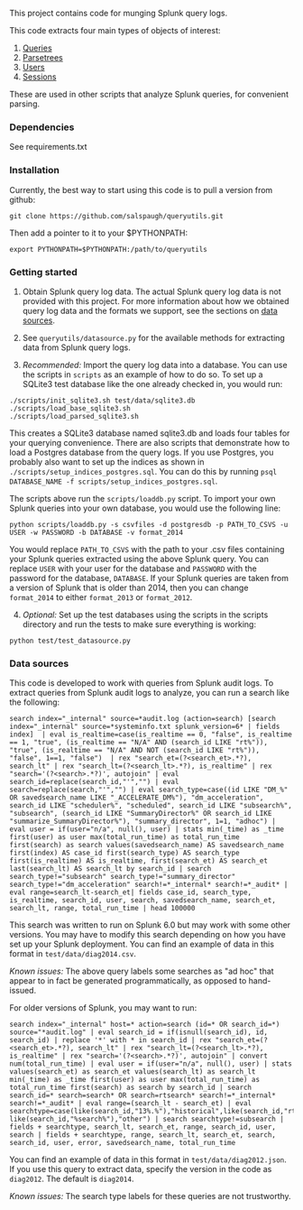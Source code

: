 This project contains code for munging Splunk query logs.

This code extracts four main types of objects of interest:

1. [Queries](https://github.com/salspaugh/queryutils/blob/master/queryutils/query.py)
2. [Parsetrees](https://github.com/salspaugh/splparser/blob/master/splparser/parsetree.py)
3. [Users](https://github.com/salspaugh/queryutils/blob/master/queryutils/user.py)
4. [Sessions](https://github.com/salspaugh/queryutils/blob/master/queryutils/session.py)

These are used in other scripts that analyze Splunk queries,
for convenient parsing.


### Dependencies

See requirements.txt


### Installation

Currently, the best way to start using this code is to pull a version from
github:

`git clone https://github.com/salspaugh/queryutils.git`

Then add a pointer to it to your $PYTHONPATH:

`export PYTHONPATH=$PYTHONPATH:/path/to/queryutils`


### Getting started

1. Obtain Splunk query log data. The actual Splunk query log data is not
provided with this project. For more information about how we obtained
query log data and the formats we support, see the sections on
[data sources](#data-sources).

2. See `queryutils/datasource.py` for the available methods for
extracting data from Splunk query logs.

3. *Recommended:* Import the query log data into a database. You can use
the scripts in `scripts` as an example of how to do so. To set up a SQLite3 test database like the one already checked in, you would run:

```
./scripts/init_sqlite3.sh test/data/sqlite3.db
./scripts/load_base_sqlite3.sh
./scripts/load_parsed_sqlite3.sh
```

This creates a SQLite3 database named sqlite3.db and loads four tables
for your querying convenience. There are also scripts that demonstrate how
to load a Postgres database from the query logs. If you use Postgres, you
probably also want to set up the indices as shown in
`./scripts/setup_indices_postgres.sql`. You can do this by running ```psql DATABASE_NAME -f scripts/setup_indices_postgres.sql```.

The scripts above run the ```scripts/loaddb.py``` script. To import your own Splunk queries into your own database, you would use the following line:

```python scripts/loaddb.py -s csvfiles -d postgresdb -p PATH_TO_CSVS -u USER -w PASSWORD -b DATABASE -v format_2014```

You would replace ```PATH_TO_CSVS``` with the path to your .csv files containing your Splunk queries extracted using the above Splunk query. You can replace ```USER``` with your user for the database and ```PASSWORD``` with the password for the database, ```DATABASE```. If your Splunk queries are taken from a version of Splunk that is older than 2014, then you can change ```format_2014``` to either ```format_2013``` or ```format_2012```.

4. *Optional:* Set up the test databases using the scripts in the scripts
directory and run the tests to make sure everything is working:

```python test/test_datasource.py```


### Data sources

This code is developed to work with queries from Splunk audit logs. To extract
queries from Splunk audit logs to analyze, you can run a search like the following:

```
search index="_internal" source=*audit.log (action=search) [search index="_internal" source=*systeminfo.txt splunk_version=6* | fields index]  | eval is_realtime=case(is_realtime == 0, "false", is_realtime == 1, "true", (is_realtime == "N/A" AND (search_id LIKE "rt%")), "true", (is_realtime == "N/A" AND NOT (search_id LIKE "rt%")), "false", 1==1, "false")  | rex "search_et=(?<search_et>.*?), search_lt" | rex "search_lt=(?<search_lt>.*?), is_realtime" | rex "search='(?<search>.*?)', autojoin" | eval search_id=replace(search_id,"'","") | eval search=replace(search,"'","") | eval search_type=case((id LIKE "DM_%" OR savedsearch_name LIKE "_ACCELERATE_DM%"), "dm_acceleration", search_id LIKE "scheduler%", "scheduled", search_id LIKE "subsearch%", "subsearch", (search_id LIKE "SummaryDirector%" OR search_id LIKE "summarize_SummaryDirector%"), "summary_director", 1=1, "adhoc") | eval user = if(user="n/a", null(), user) | stats min(_time) as _time first(user) as user max(total_run_time) as total_run_time first(search) as search values(savedsearch_name) AS savedsearch_name first(index) AS case_id first(search_type) AS search_type first(is_realtime) AS is_realtime, first(search_et) AS search_et last(search_lt) AS search_lt by search_id | search search_type!="subsearch" search_type!="summary_director" search_type!="dm_acceleration" search!=*_internal* search!=*_audit* | eval range=search_lt-search_et| fields case_id, search_type, is_realtime, search_id, user, search, savedsearch_name, search_et, search_lt, range, total_run_time | head 100000
```

This search was written to run on Splunk 6.0 but may work with some other versions.
You may have to modify this search depending on how you have set up your
Splunk deployment. You can find an example of data in this format in `test/data/diag2014.csv`.

*Known issues:* The above query labels some searches as "ad hoc" that appear to
in fact be generated programmatically, as opposed to hand-issued.

For older versions of Splunk, you may want to run:

```
search index="_internal" host=* action=search (id=* OR search_id=*) source="*audit.log" | eval search_id = if(isnull(search_id), id, search_id) | replace '*' with * in search_id | rex "search_et=(?<search_et>.*?), search_lt" | rex "search_lt=(?<search_lt>.*?), is_realtime" | rex "search='(?<search>.*?)', autojoin" | convert num(total_run_time) | eval user = if(user="n/a", null(), user) | stats values(search_et) as search_et values(search_lt) as search_lt min(_time) as _time first(user) as user max(total_run_time) as total_run_time first(search) as search by search_id | search search_id=* search=search* OR search=rtsearch* search!=*_internal* search!=*_audit* | eval range=(search_lt - search_et) | eval searchtype=case(like(search_id,"13%.%"),"historical",like(search_id,"rt_%"),"realtime",like(search_id,"scheduler__%"),"scheduled",like(search_id,"subsearch_%"),"subsearch",like(search_id,"remote_%"),"remote", like(search_id,"%search%"),"other") | search searchtype!=subsearch | fields + searchtype, search_lt, search_et, range, search_id, user, search | fields + searchtype, range, search_lt, search_et, search, search_id, user, error, savedsearch_name, total_run_time
```

You can find an example of data in this format in `test/data/diag2012.json`.
If you use this query to extract data, specify the version in the code as `diag2012`.
The default is `diag2014`.

*Known issues:* The search type labels for these queries are not trustworthy.

